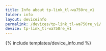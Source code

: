 ```yaml
---
title: Info about tp-link_tl-wa750re_v1
folder: info
layout: deviceinfo
permalink: /devices/tp-link_tl-wa750re_v1/
device: tp-link_tl-wa750re_v1
---
```

{% include templates/device_info.md %}
